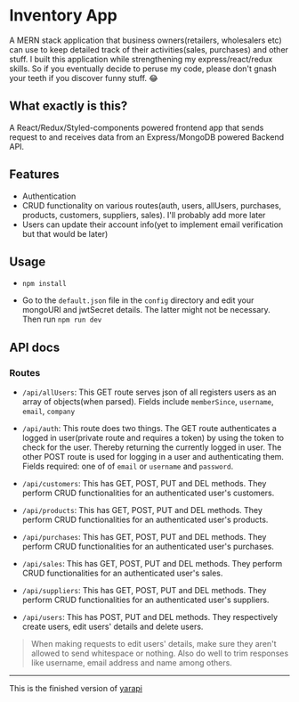 # Inventory App

A MERN stack application that business owners(retailers, wholesalers etc) can use to keep detailed track of their activities(sales, purchases) and other stuff. I built this application while strengthening my express/react/redux skills. So if you eventually decide to peruse my code, please don't gnash your teeth if you discover funny stuff. 😂

<!-- Add other stuff here later -->

## What exactly is this?

A React/Redux/Styled-components powered frontend app that sends request to and receives data from an Express/MongoDB powered Backend API.
<!-- Explain further -->

## Features

- Authentication
- CRUD functionality on various routes(auth, users, allUsers, purchases, products, customers, suppliers, sales). I'll probably add more later
- Users can update their account info(yet to implement email verification but that would be later)

<!-- Add other features -->

## Usage

- `npm install`

- Go to the `default.json` file in the `config` directory and edit your mongoURI and jwtSecret details. The latter might not be necessary. Then run `npm run dev`

## API docs

### Routes

- `/api/allUsers`: This GET route serves json of all registers users as an array of objects(when parsed). Fields include `memberSince`, `username`, `email`, `company`

- `/api/auth`: This route does two things. The GET route authenticates a logged in user(private route and requires a token) by using the token to check for the user. Thereby returning the currently logged in user. The other POST route is used for logging in a user and authenticating them. Fields required: one of of `email` or `username` and `password`.

- `/api/customers`: This has GET, POST, PUT and DEL methods. They perform CRUD functionalities for an authenticated user's customers.

- `/api/products`: This has GET, POST, PUT and DEL methods. They perform CRUD functionalities for an authenticated user's products.

- `/api/purchases`: This has GET, POST, PUT and DEL methods. They perform CRUD functionalities for an authenticated user's purchases.

- `/api/sales`: This has GET, POST, PUT and DEL methods. They perform CRUD functionalities for an authenticated user's sales.

- `/api/suppliers`: This has GET, POST, PUT and DEL methods. They perform CRUD functionalities for an authenticated user's suppliers.

- `/api/users`: This has POST, PUT and DEL methods. They respectively create users, edit users' details and delete users.

>When making requests to edit users' details, make sure they aren't allowed to send whitespace or nothing. Also do well to trim responses like username, email address and name among others.

-----------------

This is the finished version of [yarapi](https://github.com/Eronmmer/yarapi)
